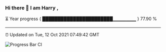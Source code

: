 ### Hi there 👋 I am Harry , 

⏳ Year progress { ███████████████████████▁▁▁▁▁▁▁ } 77.90 %

---

⏰ Updated on Tue, 12 Oct 2021 07:49:42 GMT

![Progress Bar CI](https://github.com/duykhang68/duykhang68/workflows/Progress%20Bar%20CI/badge.svg)

